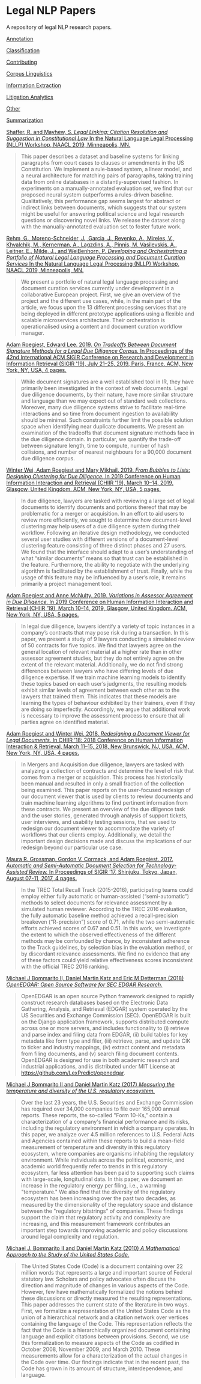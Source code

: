 # Legal NLP Papers

A repository of legal NLP research papers.

[Annotation](ANNOTATION.md)

[Classification](CLASSIFICATION.md)

[Contributing](CONTRIBUTING.md)

[Corpus Linguistics](CORPUS_LINGUISTICS.md)

[Information Extraction](INFORMATION_EXTRACTION.md)

[Litigation Analytics](LITIGATION_ANALYTICS.md)

[Other](OTHER.md)

[Summarization](SUMMARIZATION.md)

[Shaffer, R. and Mayhew, S. *Legal Linking: Citation Resolution and Suggestion in Constitutional Law* In the Natural Language Legal Processing (NLLP) Workshop, NAACL 2019, Minneapolis, MN.](https://www.aclweb.org/anthology/W19-2205.pdf)
> This paper describes a dataset and baseline systems for linking paragraphs from court cases to clauses or amendments in the US Constitution. We implement a rule-based system, a linear model, and a neural architecture for matching pairs of paragraphs, taking training data from online databases in a distantly-supervised fashion. In experiments on a manually-annotated evaluation set, we find that our proposed neural system outperforms a rules-driven baseline. Qualitatively, this performance gap seems largest for abstract or indirect links between documents, which suggests that our system might be useful for answering political science and legal research questions or discovering novel links. We release the dataset along with the manually-annotated evaluation set to foster future work.

[Rehm, G., Moreno-Schneider, J., Garcia, J., Revenko, A., Mireles, V., Khvalchik, M., Kernerman, A., Lagzdins, A., Pinnis, M. Vasilevskis, A., Leitner, E., Milde, J., and WeiBenhorn, P. *Developing and Orchestrating a Portfolio of Natural Legal
Language Processing and Document Curation Services* In the Natural Language Legal Processing (NLLP) Workshop, NAACL 2019, Minneapolis, MN.](https://www.aclweb.org/anthology/W19-2207.pdf)
> We present a portfolio of natural legal language processing and document curation services currently under development in a collaborative European project. First, we give an overview of the project and the different use cases, while, in the main part of the article, we focus upon the 13 different processing services that are being deployed in different prototype applications using a flexible and scalable microservices architecture. Their orchestration is operationalised using a content and document curation workflow manager.

[Adam Roegiest, Edward Lee. 2019. *On Tradeoffs Between Document Signature Methods for a Legal Due Diligence Corpus.* In Proceedings of the 42nd International ACM SIGIR Conference on Research and Development in Information Retrieval (SIGIR ’19), July 21–25, 2019, Paris, France. ACM, New York, NY, USA, 4 pages.](https://doi.org/10.1145/3331184.3331311)
> While document signatures are a well established tool in IR, they have primarily been investigated in the context of web documents. Legal due diligence documents, by their nature, have more similar structure and language than we may expect out of standard web collections. Moreover, many due diligence systems strive to facilitate real-time interactions and so time from document ingestion to availability should be minimal. Such constraints further limit the possible solution space when identifying near duplicate documents. We present an examination of the tradeoffs that document signature methods face in the due diligence domain. In particular, we quantify the trade-off between signature length, time to compute, number of hash collisions, and number of nearest neighbours for a 90,000 document due diligence corpus.

[Winter Wei, Adam Roegiest and Mary Mikhail. 2019. *From Bubbles to Lists: Designing Clustering for Due Diligence.* In 2019 Conference on Human Information Interaction and Retrieval (CHIIR ’19), March 10–14, 2019, Glasgow, United Kingdom. ACM, New York, NY, USA, 5 pages.](https://doi.org/10.1145/3295750.3298951)
> In due diligence, lawyers are tasked with reviewing a large set of legal documents to identify documents and portions thereof that may be problematic for a merger or acquisition. In an effort to aid users to review more efficiently, we sought to determine how document-level clustering may help users of a due diligence system during their workflow.
> Following an iterative design methodology, we conducted several user studies with different versions of a document-level clustering feature consisting of three distinct phases and 27 users. We found that the interface should adapt to a user’s understanding of what “similar documents” means so that trust can be established in the feature. Furthermore, the ability to negotiate with the underlying algorithm is facilitated by the establishment of trust. Finally, while the usage of this feature may be influenced by a user’s role, it remains primarily a project management tool.

[Adam Roegiest and Anne McNulty. 2019. *Variations in Assessor Agreement in Due Diligence.* In 2019 Conference on Human Information Interaction and Retrieval (CHIIR ’19), March 10–14, 2019, Glasgow, United Kingdom. ACM, New York, NY, USA, 5 pages.](https://doi.org/10.1145/3295750.3298945)
> In legal due diligence, lawyers identify a variety of topic instances in a company’s contracts that may pose risk during a transaction. In this paper, we present a study of 9 lawyers conducting a simulated review of 50 contracts for five topics. We find that lawyers agree on the general location of relevant material at a higher rate than in other assessor agreement studies, but they do not entirely agree on the extent of the relevant material. Additionally, we do not find strong differences between lawyers who have differing levels of due diligence expertise.
> If we train machine learning models to identify these topics based on each user’s judgments, the resulting models exhibit similar levels of agreement between each other as to the lawyers that trained them. This indicates that these models are learning the types of behaviour exhibited by their trainers, even if they are doing so imperfectly. Accordingly, we argue that additional work is necessary to improve the assessment process to ensure that all parties agree on identified material.

[Adam Roegiest and Winter Wei. 2018. *Redesigning a Document Viewer for Legal Documents.* In CHIIR ’18: 2018 Conference on Human Information Interaction & Retrieval, March 11–15, 2018, New Brunswick, NJ, USA. ACM, New York, NY, USA, 4 pages.](https://doi.org/10.1145/3176349.3176873)
> In Mergers and Acquisition due diligence, lawyers are tasked with analyzing a collection of contracts and determine the level of risk that comes from a merger or acquisition. This process has historically been manual and resulted in only a small fraction of the collection being examined. This paper reports on the user-focused redesign of our document viewer that is used by clients to review documents and train machine learning algorithms to find pertinent information from these contracts.
> We present an overview of the due diligence task and the user stories, generated through analysis of support tickets, user interviews, and usability testing sessions, that we used to redesign our document viewer to accommodate the variety of workflows that our clients employ. Additionally, we detail the important design decisions made and discuss the implications of our redesign beyond our particular use case.

[Maura R. Grossman, Gordon V. Cormack, and Adam Roegiest. 2017. *Automatic and Semi-Automatic Document Selection for Technology-Assisted Review.* In Proceedings of SIGIR ’17, Shinjuku, Tokyo, Japan, August 07-11, 2017, 4 pages.](http://dx.doi.org/10.1145/3077136.3080675)
> In the TREC Total Recall Track (2015-2016), participating teams could employ either fully automatic or human-assisted (“semi-automatic”) methods to select documents for relevance assessment by a simulated human reviewer. According to the TREC 2016 evaluation, the fully automatic baseline method achieved a recall-precision breakeven (“R-precision”) score of 0.71, while the two semi-automatic efforts achieved scores of 0.67 and 0.51. In this work, we investigate the extent to which the observed effectiveness of the different methods may be confounded by chance, by inconsistent adherence to the Track guidelines, by selection bias in the evaluation method, or by discordant relevance assessments. We find no evidence that any of these factors could yield relative effectiveness scores inconsistent with the official TREC 2016 ranking.

[Michael J Bommarito II, Daniel Martin Katz and Eric M Detterman (2018) *OpenEDGAR: Open Source Software for SEC EDGAR Research.*](https://arxiv.org/pdf/1806.04973v1.pdf)
> OpenEDGAR is an open source Python framework designed to rapidly construct research databases based on the Electronic Data Gathering, Analysis, and Retrieval (EDGAR) system operated by the US Securities and Exchange Commission (SEC). OpenEDGAR is built on the Django application framework, supports distributed compute across one or more servers, and includes functionality to (i) retrieve and parse index and filing data from EDGAR, (ii) build tables for key metadata like form type and filer, (iii) retrieve, parse, and update CIK to ticker and industry mappings, (iv) extract content and metadata from filing documents, and (v) search filing document contents. OpenEDGAR is designed for use in both academic research and industrial applications, and is distributed under MIT License at https://github.com/LexPredict/openedgar.

[Michael J Bommarito II and Daniel Martin Katz (2017) *Measuring the temperature and diversity of the U.S. regulatory ecosystem.*](https://arxiv.org/pdf/1612.09244)
> Over the last 23 years, the U.S. Securities and Exchange Commission has required over 34,000 companies to file over 165,000 annual reports. These reports, the so-called "Form 10-Ks," contain a characterization of a company's financial performance and its risks, including the regulatory environment in which a company operates. In this paper, we analyze over 4.5 million references to U.S. Federal Acts and Agencies contained within these reports to build a mean-field measurement of temperature and diversity in this regulatory ecosystem, where companies are organisms inhabiting the regulatory environment. While individuals across the political, economic, and academic world frequently refer to trends in this regulatory ecosystem, far less attention has been paid to supporting such claims with large-scale, longitudinal data. In this paper, we document an increase in the regulatory energy per filing, i.e., a warming "temperature." We also find that the diversity of the regulatory ecosystem has been increasing over the past two decades, as measured by the dimensionality of the regulatory space and distance between the "regulatory bitstrings" of companies. These findings support the claim that regulatory activity and complexity are increasing, and this measurement framework contributes an important step towards improving academic and policy discussions around legal complexity and regulation.

[Michael J. Bommarito II and Daniel Martin Katz (2010) *A Mathematical Approach to the Study of the United States Code.*](https://arxiv.org/pdf/1003.4146)
> The United States Code (Code) is a document containing over 22 million words that represents a large and important source of Federal statutory law. Scholars and policy advocates often discuss the direction and magnitude of changes in various aspects of the Code. However, few have mathematically formalized the notions behind these discussions or directly measured the resulting representations. This paper addresses the current state of the literature in two ways. First, we formalize a representation of the United States Code as the union of a hierarchical network and a citation network over vertices containing the language of the Code. This representation reflects the fact that the Code is a hierarchically organized document containing language and explicit citations between provisions. Second, we use this formalization to measure aspects of the Code as codified in October 2008, November 2009, and March 2010. These measurements allow for a characterization of the actual changes in the Code over time. Our findings indicate that in the recent past, the Code has grown in its amount of structure, interdependence, and language.
